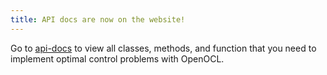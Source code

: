 ```yaml
---
title: API docs are now on the website!
---
```


Go to [api-docs](https://openocl.org/api-docs.html) to view all classes, methods, and function that you need to implement optimal control problems with OpenOCL.


